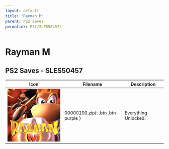 ```yaml
---
layout: default
title: "Rayman M"
parent: PS2 Saves
permalink: PS2/SLES50457/
---
```

# Rayman M

## PS2 Saves - SLES50457

| Icon | Filename | Description |
|------|----------|-------------|
| ![Rayman M](icon0.png) | [00000100.zip](00000100.zip){: .btn .btn-purple } | Everything Unlocked. |
